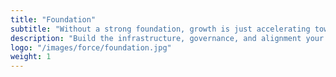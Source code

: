 ```yaml
---
title: "Foundation"
subtitle: "Without a strong foundation, growth is just accelerating toward collapse."
description: "Build the infrastructure, governance, and alignment your data strategy needs before you scale."
logo: "/images/force/foundation.jpg"
weight: 1
---
```


